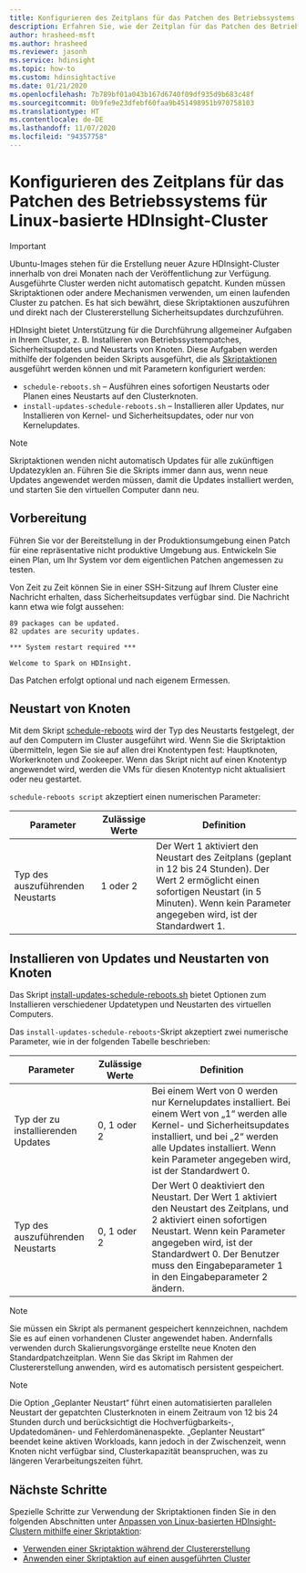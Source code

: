 ```yaml
---
title: Konfigurieren des Zeitplans für das Patchen des Betriebssystems für Azure HDInsight-Cluster
description: Erfahren Sie, wie der Zeitplan für das Patchen des Betriebssystems für Linux-basierte HDInsight-Cluster konfiguriert wird.
author: hrasheed-msft
ms.author: hrasheed
ms.reviewer: jasonh
ms.service: hdinsight
ms.topic: how-to
ms.custom: hdinsightactive
ms.date: 01/21/2020
ms.openlocfilehash: 7b789bf01a043b167d6740f09df935d9b683c48f
ms.sourcegitcommit: 0b9fe9e23dfebf60faa9b451498951b970758103
ms.translationtype: HT
ms.contentlocale: de-DE
ms.lasthandoff: 11/07/2020
ms.locfileid: "94357758"
---
```

# <a name="configure-the-os-patching-schedule-for-linux-based-hdinsight-clusters"></a>Konfigurieren des Zeitplans für das Patchen des Betriebssystems für Linux-basierte HDInsight-Cluster

> [!IMPORTANT]
> Ubuntu-Images stehen für die Erstellung neuer Azure HDInsight-Cluster innerhalb von drei Monaten nach der Veröffentlichung zur Verfügung. Ausgeführte Cluster werden nicht automatisch gepatcht. Kunden müssen Skriptaktionen oder andere Mechanismen verwenden, um einen laufenden Cluster zu patchen. Es hat sich bewährt, diese Skriptaktionen auszuführen und direkt nach der Clustererstellung Sicherheitsupdates durchzuführen.

HDInsight bietet Unterstützung für die Durchführung allgemeiner Aufgaben in Ihrem Cluster, z. B. Installieren von Betriebssystempatches, Sicherheitsupdates und Neustarts von Knoten. Diese Aufgaben werden mithilfe der folgenden beiden Skripts ausgeführt, die als [Skriptaktionen](hdinsight-hadoop-customize-cluster-linux.md) ausgeführt werden können und mit Parametern konfiguriert werden:

- `schedule-reboots.sh` – Ausführen eines sofortigen Neustarts oder Planen eines Neustarts auf den Clusterknoten.
- `install-updates-schedule-reboots.sh` – Installieren aller Updates, nur Installieren von Kernel- und Sicherheitsupdates, oder nur von Kernelupdates.

> [!NOTE]  
> Skriptaktionen wenden nicht automatisch Updates für alle zukünftigen Updatezyklen an. Führen Sie die Skripts immer dann aus, wenn neue Updates angewendet werden müssen, damit die Updates installiert werden, und starten Sie den virtuellen Computer dann neu.

## <a name="preparation"></a>Vorbereitung

Führen Sie vor der Bereitstellung in der Produktionsumgebung einen Patch für eine repräsentative nicht produktive Umgebung aus. Entwickeln Sie einen Plan, um Ihr System vor dem eigentlichen Patchen angemessen zu testen.

Von Zeit zu Zeit können Sie in einer SSH-Sitzung auf Ihrem Cluster eine Nachricht erhalten, dass Sicherheitsupdates verfügbar sind. Die Nachricht kann etwa wie folgt aussehen:

```
89 packages can be updated.
82 updates are security updates.

*** System restart required ***

Welcome to Spark on HDInsight.

```

Das Patchen erfolgt optional und nach eigenem Ermessen.

## <a name="restart-nodes"></a>Neustart von Knoten
  
Mit dem Skript [schedule-reboots](https://hdiconfigactions.blob.core.windows.net/linuxospatchingrebootconfigv02/schedule-reboots.sh) wird der Typ des Neustarts festgelegt, der auf den Computern im Cluster ausgeführt wird. Wenn Sie die Skriptaktion übermitteln, legen Sie sie auf allen drei Knotentypen fest: Hauptknoten, Workerknoten und Zookeeper. Wenn das Skript nicht auf einen Knotentyp angewendet wird, werden die VMs für diesen Knotentyp nicht aktualisiert oder neu gestartet.

`schedule-reboots script` akzeptiert einen numerischen Parameter:

| Parameter | Zulässige Werte | Definition |
| --- | --- | --- |
| Typ des auszuführenden Neustarts | 1 oder 2 | Der Wert 1 aktiviert den Neustart des Zeitplans (geplant in 12 bis 24 Stunden). Der Wert 2 ermöglicht einen sofortigen Neustart (in 5 Minuten). Wenn kein Parameter angegeben wird, ist der Standardwert 1. |  

## <a name="install-updates-and-restart-nodes"></a>Installieren von Updates und Neustarten von Knoten

Das Skript [install-updates-schedule-reboots.sh](https://hdiconfigactions.blob.core.windows.net/linuxospatchingrebootconfigv02/install-updates-schedule-reboots.sh) bietet Optionen zum Installieren verschiedener Updatetypen und Neustarten des virtuellen Computers.

Das `install-updates-schedule-reboots`-Skript akzeptiert zwei numerische Parameter, wie in der folgenden Tabelle beschrieben:

| Parameter | Zulässige Werte | Definition |
| --- | --- | --- |
| Typ der zu installierenden Updates | 0, 1 oder 2 | Bei einem Wert von 0 werden nur Kernelupdates installiert. Bei einem Wert von „1“ werden alle Kernel- und Sicherheitsupdates installiert, und bei „2“ werden alle Updates installiert. Wenn kein Parameter angegeben wird, ist der Standardwert 0. |
| Typ des auszuführenden Neustarts | 0, 1 oder 2 | Der Wert 0 deaktiviert den Neustart. Der Wert 1 aktiviert den Neustart des Zeitplans, und 2 aktiviert einen sofortigen Neustart. Wenn kein Parameter angegeben wird, ist der Standardwert 0. Der Benutzer muss den Eingabeparameter 1 in den Eingabeparameter 2 ändern. |

> [!NOTE]
> Sie müssen ein Skript als permanent gespeichert kennzeichnen, nachdem Sie es auf einen vorhandenen Cluster angewendet haben. Andernfalls verwenden durch Skalierungsvorgänge erstellte neue Knoten den Standardpatchzeitplan. Wenn Sie das Skript im Rahmen der Clustererstellung anwenden, wird es automatisch persistent gespeichert.

> [!NOTE]
> Die Option „Geplanter Neustart“ führt einen automatisierten parallelen Neustart der gepatchten Clusterknoten in einem Zeitraum von 12 bis 24 Stunden durch und berücksichtigt die Hochverfügbarkeits-, Updatedomänen- und Fehlerdomänenaspekte. „Geplanter Neustart“ beendet keine aktiven Workloads, kann jedoch in der Zwischenzeit, wenn Knoten nicht verfügbar sind, Clusterkapazität beanspruchen, was zu längeren Verarbeitungszeiten führt. 

## <a name="next-steps"></a>Nächste Schritte

Spezielle Schritte zur Verwendung der Skriptaktionen finden Sie in den folgenden Abschnitten unter [Anpassen von Linux-basierten HDInsight-Clustern mithilfe einer Skriptaktion](hdinsight-hadoop-customize-cluster-linux.md):

- [Verwenden einer Skriptaktion während der Clustererstellung](hdinsight-hadoop-customize-cluster-linux.md#script-action-during-cluster-creation)
- [Anwenden einer Skriptaktion auf einen ausgeführten Cluster](hdinsight-hadoop-customize-cluster-linux.md#script-action-to-a-running-cluster)
